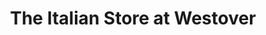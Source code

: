 ---
title: "The Italian Store at Westover"
url: /arlington/the-italian-store-at-westover/
shop: Feinkost
---